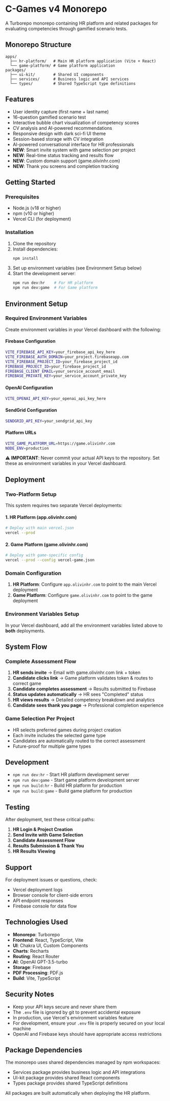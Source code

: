 # C-Games v4 Monorepo

A Turborepo monorepo containing HR platform and related packages for evaluating competencies through gamified scenario tests.

## Monorepo Structure

```
apps/
  ├── hr-platform/   # Main HR platform application (Vite + React)
  └── game-platform/ # Game platform application
packages/
  ├── ui-kit/        # Shared UI components
  ├── services/      # Business logic and API services
  └── types/         # Shared TypeScript type definitions
```

## Features

- User identity capture (first name + last name)
- 16-question gamified scenario test
- Interactive bubble chart visualization of competency scores
- CV analysis and AI-powered recommendations
- Responsive design with dark sci-fi UI theme
- Session-based storage with CV integration
- AI-powered conversational interface for HR professionals
- **NEW**: Smart invite system with game selection per project
- **NEW**: Real-time status tracking and results flow
- **NEW**: Custom domain support (game.olivinhr.com)
- **NEW**: Thank you screens and completion tracking

## Getting Started

### Prerequisites

- Node.js (v18 or higher)
- npm (v10 or higher)
- Vercel CLI (for deployment)

### Installation

1. Clone the repository
2. Install dependencies:
   ```bash
   npm install
   ```
3. Set up environment variables (see Environment Setup below)
4. Start the development server:
   ```bash
   npm run dev:hr    # For HR platform
   npm run dev:game  # For Game platform
   ```

## Environment Setup

### Required Environment Variables

Create environment variables in your Vercel dashboard with the following:

#### **Firebase Configuration**
```bash
VITE_FIREBASE_API_KEY=your_firebase_api_key_here
VITE_FIREBASE_AUTH_DOMAIN=your_project.firebaseapp.com
VITE_FIREBASE_PROJECT_ID=your_firebase_project_id
FIREBASE_PROJECT_ID=your_firebase_project_id
FIREBASE_CLIENT_EMAIL=your_service_account_email
FIREBASE_PRIVATE_KEY=your_service_account_private_key
```

#### **OpenAI Configuration**  
```bash
VITE_OPENAI_API_KEY=your_openai_api_key_here
```

#### **SendGrid Configuration**
```bash
SENDGRID_API_KEY=your_sendgrid_api_key
```

#### **Platform URLs**
```bash
VITE_GAME_PLATFORM_URL=https://game.olivinhr.com
NODE_ENV=production
```

⚠️ **IMPORTANT**: Never commit your actual API keys to the repository. Set these as environment variables in your Vercel dashboard.

## Deployment

### Two-Platform Setup

This system requires two separate Vercel deployments:

#### **1. HR Platform (app.olivinhr.com)**
```bash
# Deploy with main vercel.json
vercel --prod
```

#### **2. Game Platform (game.olivinhr.com)**
```bash
# Deploy with game-specific config
vercel --prod --config vercel-game.json
```

### Domain Configuration

1. **HR Platform**: Configure `app.olivinhr.com` to point to the main Vercel deployment
2. **Game Platform**: Configure `game.olivinhr.com` to point to the game deployment

### Environment Variables Setup

In your Vercel dashboard, add all the environment variables listed above to **both** deployments.

## System Flow

### Complete Assessment Flow

1. **HR sends invite** → Email with game.olivinhr.com link + token
2. **Candidate clicks link** → Game platform validates token & routes to correct game
3. **Candidate completes assessment** → Results submitted to Firebase
4. **Status updates automatically** → HR sees "Completed" status
5. **HR views results** → Detailed competency breakdown and analytics
6. **Candidate sees thank you page** → Professional completion experience

### Game Selection Per Project

- HR selects preferred games during project creation
- Each invite includes the selected game type
- Candidates are automatically routed to the correct assessment
- Future-proof for multiple game types

## Development

- `npm run dev:hr` - Start HR platform development server
- `npm run dev:game` - Start game platform development server  
- `npm run build:hr` - Build HR platform for production
- `npm run build:game` - Build game platform for production

## Testing

After deployment, test these critical paths:

1. **HR Login & Project Creation**
2. **Send Invite with Game Selection**
3. **Candidate Assessment Flow**
4. **Results Submission & Thank You**
5. **HR Results Viewing**

## Support

For deployment issues or questions, check:
- Vercel deployment logs
- Browser console for client-side errors
- API endpoint responses
- Firebase console for data flow

## Technologies Used

- **Monorepo**: Turborepo
- **Frontend**: React, TypeScript, Vite
- **UI**: Chakra UI, Custom Components
- **Charts**: Recharts
- **Routing**: React Router
- **AI**: OpenAI GPT-3.5-turbo
- **Storage**: Firebase
- **PDF Processing**: PDF.js
- **Build**: Vite, TypeScript

## Security Notes

- Keep your API keys secure and never share them
- The `.env` file is ignored by git to prevent accidental exposure
- In production, use Vercel's environment variables feature
- For development, ensure your `.env` file is properly secured on your local machine
- OpenAI and Firebase keys should have appropriate access restrictions

## Package Dependencies

The monorepo uses shared dependencies managed by npm workspaces:
- Services package provides business logic and API integrations
- UI-kit package provides shared React components
- Types package provides shared TypeScript definitions

All packages are built automatically when deploying the HR platform.
